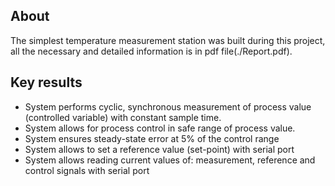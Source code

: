 ## About

The simplest temperature measurement station was built during this project, all the necessary and detailed information is in pdf file(./Report.pdf).


## Key results

- System performs cyclic, synchronous measurement of process value (controlled variable) with
constant sample time.
- System allows for process control in safe range of process value.
- System ensures steady-state error at 5% of the control range
- System allows to set a reference value (set-point) with serial port
- System allows reading current values of: measurement, reference and control signals with serial
port



